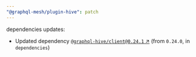 ```yaml
---
"@graphql-mesh/plugin-hive": patch
---
```

dependencies updates:
  - Updated dependency [`@graphql-hive/client@0.24.1` ↗︎](https://www.npmjs.com/package/@graphql-hive/client/v/0.24.1) (from `0.24.0`, in `dependencies`)
